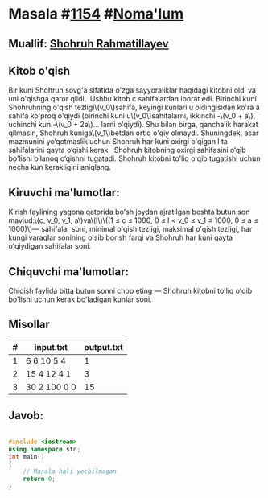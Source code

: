 
<h1>Masala #<a href="https://robocontest.uz/tasks/1154">1154</a> #<a href="https://robocontest.uz/tasks?category=1">Noma'lum</a></h1>
<h2> Muallif: <a href="https://robocontest.uz/profile/rshohruh">Shohruh Rahmatillayev</a></h2>
<h2>Kitob o'qish</h2>
<p>Bir kuni Shohruh sovg'a sifatida o'zga sayyoraliklar haqidagi kitobni oldi va uni o'qishga qaror qildi.  Ushbu kitob c sahifalardan iborat edi.
Birinchi kuni Shohruhning o'qish tezligi\(v_0\)sahifa, keyingi kunlari u oldingisidan ko'ra a sahifa ko'proq o'qiydi (birinchi kuni u\(v_0\)sahifalarni, ikkinchi -\(v_0 + a\), uchinchi kun -\(v_0 + 2a\)... larni o'qiydi). Shu bilan birga, qanchalik harakat qilmasin, Shohruh kuniga\(v_1\)betdan ortiq o'qiy olmaydi.
Shuningdek, asar mazmunini yo‘qotmaslik uchun Shohruh har kuni oxirgi o'qigan l ta sahifalarini qayta o‘qishi kerak.  Shohruh kitobning oxirgi sahifasini o‘qib bo'lishi bilanoq o‘qishni tugatadi.
Shohruh kitobni to'liq o'qib tugatishi uchun necha kun kerakligini aniqlang.</p>
<h2>Kiruvchi ma'lumotlar:</h2>
<p>Kirish faylining yagona qatorida boʻsh joydan ajratilgan beshta butun son mavjud:\(c, v_0, v_1, a\)va\(l\)\((1 ≤ c ≤ 1000, 0 ≤ l < v_0 ≤ v_1 ≤ 1000, 0 ≤ a ≤ 1000)\)— sahifalar soni, minimal o'qish tezligi, maksimal o'qish tezligi, har kungi varaqlar sonining o'sib borish farqi va Shohruh har kuni qayta o'qiydigan sahifalar soni.</p>
<h2>Chiquvchi ma'lumotlar:</h2>
<p>Chiqish faylida bitta butun sonni chop eting — Shohruh kitobni toʻliq oʻqib bo'lishi uchun kerak boʻladigan kunlar soni.</p>
<h2>Misollar</h2>
<table>
    <thead>
        <tr>
            <th>#</th>
            <th>input.txt</th>
            <th>output.txt</th>
        </tr>
    </thead>
    <tbody>
            <tr>
                <td>1</td>
                <td>6 6 10 5 4</td>
                <td>1</td>
            </tr>
            <tr>
                <td>2</td>
                <td>15 4 12 4 1</td>
                <td>3</td>
            </tr>
            <tr>
                <td>3</td>
                <td>30 2 100 0 0</td>
                <td>15</td>
            </tr>
    </tbody>
    </table>
    
<h2>Javob:</h2>

######
```cpp
#include <iostream>
using namespace std;
int main()
{
    // Masala hali yechilmagan
    return 0;
}
```
